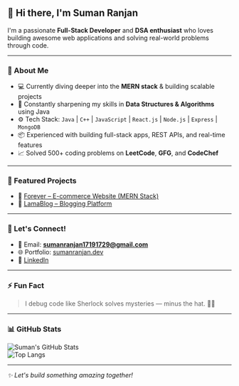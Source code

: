## 👋 Hi there, I'm Suman Ranjan

I'm a passionate **Full-Stack Developer** and **DSA enthusiast** who loves building awesome web applications and solving real-world problems through code.

---

### 🚀 About Me

- 💻 Currently diving deeper into the **MERN stack** & building scalable projects  
- 🌱 Constantly sharpening my skills in **Data Structures & Algorithms** using Java  
- ⚙️ Tech Stack: `Java` | `C++` | `JavaScript` | `React.js` | `Node.js` | `Express` | `MongoDB`  
- 📦 Experienced with building full-stack apps, REST APIs, and real-time features  
- 📈 Solved 500+ coding problems on **LeetCode**, **GFG**, and **CodeChef**

---

### 📌 Featured Projects

- 🔗 [Forever – E-commerce Website (MERN Stack)](https://github.com/SumnRanjan/Forever-Ecom)  
- 📝 [LamaBlog – Blogging Platform](https://github.com/SumnRanjan/LamaBlog)

---

### 💬 Let's Connect!

- 📧 Email: **sumanranjan17191729@gmail.com**  
- 🌐 Portfolio: [sumanranjan.dev](https://sumanranjanportfolio.netlify.app/)  
- 💼 [LinkedIn](https://www.linkedin.com/in/suman-ranjan-profile)

---

### ⚡ Fun Fact

> I debug code like Sherlock solves mysteries — minus the hat. 🕵️‍♂️

---

### 📊 GitHub Stats

![Suman's GitHub Stats](https://github-readme-stats.vercel.app/api?username=SumnRanjan&show_icons=true&theme=tokyonight)  
![Top Langs](https://github-readme-stats.vercel.app/api/top-langs/?username=SumnRanjan&layout=compact&theme=tokyonight)

---

_✨ Let's build something amazing together!_
